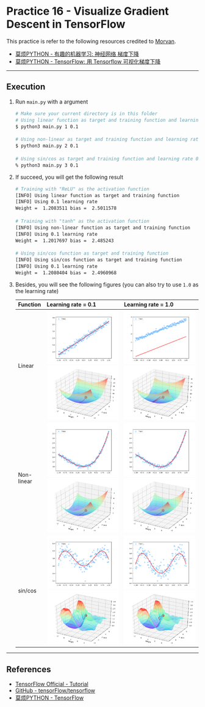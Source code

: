 # Practice 16 - Visualize Gradient Descent in TensorFlow

This practice is refer to the following resources credited to [Morvan](https://github.com/MorvanZhou).
* [莫烦PYTHON - 有趣的机器学习: 神经网络 梯度下降](https://morvanzhou.github.io/tutorials/machine-learning/ML-intro/2-8-gradient-descent/)
* [莫烦PYTHON - TensorFlow: 用 Tensorflow 可视化梯度下降](https://morvanzhou.github.io/tutorials/machine-learning/tensorflow/5-15-tf-gradient-descent/)

---
## Execution

1. Run `main.py` with a argument
    ```bash
    # Make sure your current directory is in this folder
    # Using linear function as target and training function and learning rate 0.1
    $ python3 main.py 1 0.1

    # Using non-linear as target and training function and learning rate 0.1
    $ python3 main.py 2 0.1

    # Using sin/cos as target and training function and learning rate 0.1
    % python3 main.py 3 0.1
    ```
2. If succeed, you will get the following result
    ```bash
    # Training with "ReLU" as the activation function
    [INFO] Using linear function as target and training function
    [INFO] Using 0.1 learning rate
    Weight =  1.2083511 bias =  2.5011578

    # Training with "tanh" as the activation function
    [INFO] Using non-linear function as target and training function
    [INFO] Using 0.1 learning rate
    Weight =  1.2017697 bias =  2.485243

    # Using sin/cos function as target and training function
    [INFO] Using sin/cos function as target and training function
    [INFO] Using 0.1 learning rate
    Weight =  1.2080404 bias =  2.4960968
    ```
3. Besides, you will see the following figures (you can also try to use `1.0` as the learning rate)

    | Function | Learning rate = 0.1 | Learning rate = 1.0 |
    |---|---|---|
    | Linear | ![](../../../../res/img/movan/16-input1_1.png) ![](../../../../res/img/movan/16-VisualizeGD1_1.png) | ![](../../../../res/img/movan/16-input1_2.png) ![](../../../../res/img/movan/16-VisualizeGD1_2.png) |
    | Non-linear | ![](../../../../res/img/movan/16-input2_1.png) ![](../../../../res/img/movan/16-VisualizeGD2_1.png) | ![](../../../../res/img/movan/16-input2_2.png) ![](../../../../res/img/movan/16-VisualizeGD2_2.png) |
    | sin/cos | ![](../../../../res/img/movan/16-input3_1.png) ![](../../../../res/img/movan/16-VisualizeGD3_1.png) | ![](../../../../res/img/movan/16-input3_2.png) ![](../../../../res/img/movan/16-VisualizeGD3_2.png) |

---
## References

* [TensorFlow Official - Tutorial](https://www.tensorflow.org/tutorials/)
* [GitHub - tensorFlow/tensorflow](https://github.com/tensorflow/tensorflow)
* [莫烦PYTHON - TensorFlow](https://morvanzhou.github.io/tutorials/machine-learning/tensorflow)